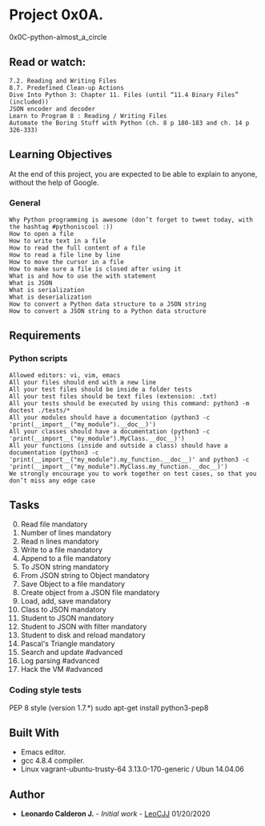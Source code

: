 # Project 0x0A.

0x0C-python-almost_a_circle


## Read or watch:


    7.2. Reading and Writing Files
    8.7. Predefined Clean-up Actions
    Dive Into Python 3: Chapter 11. Files (until “11.4 Binary Files” (included))
    JSON encoder and decoder
    Learn to Program 8 : Reading / Writing Files
    Automate the Boring Stuff with Python (ch. 8 p 180-183 and ch. 14 p 326-333)


## Learning Objectives


At the end of this project, you are expected to be able to explain to anyone, without the help of Google.


### General



    Why Python programming is awesome (don’t forget to tweet today, with the hashtag #pythoniscool :))
    How to open a file
    How to write text in a file
    How to read the full content of a file
    How to read a file line by line
    How to move the cursor in a file
    How to make sure a file is closed after using it
    What is and how to use the with statement
    What is JSON
    What is serialization
    What is deserialization
    How to convert a Python data structure to a JSON string
    How to convert a JSON string to a Python data structure


## Requirements

### Python scripts


    Allowed editors: vi, vim, emacs
    All your files should end with a new line
    All your test files should be inside a folder tests
    All your test files should be text files (extension: .txt)
    All your tests should be executed by using this command: python3 -m doctest ./tests/*
    All your modules should have a documentation (python3 -c 'print(__import__("my_module").__doc__)')
    All your classes should have a documentation (python3 -c 'print(__import__("my_module").MyClass.__doc__)')
    All your functions (inside and outside a class) should have a documentation (python3 -c 'print(__import__("my_module").my_function.__doc__)' and python3 -c 'print(__import__("my_module").MyClass.my_function.__doc__)')
    We strongly encourage you to work together on test cases, so that you don’t miss any edge case


## Tasks

 0. Read file mandatory 
 1. Number of lines mandatory 
 2. Read n lines mandatory 
 3. Write to a file mandatory 
 4. Append to a file mandatory 
 5. To JSON string mandatory 
 6. From JSON string to Object mandatory
 7. Save Object to a file mandatory 
 8. Create object from a JSON file mandatory
 9. Load, add, save mandatory
 10. Class to JSON mandatory  
 11. Student to JSON mandatory 
 12. Student to JSON with filter mandatory 
 13. Student to disk and reload mandatory 
 14. Pascal's Triangle mandatory
 15. Search and update #advanced 
 16. Log parsing #advanced
 17. Hack the VM #advanced 
  


### Coding style tests

PEP 8 style (version 1.7.*)
sudo apt-get install python3-pep8


## Built With

* Emacs editor.
* gcc 4.8.4 compiler.
* Linux vagrant-ubuntu-trusty-64 3.13.0-170-generic / Ubun 14.04.06

## Author

* **Leonardo Calderon J.** - *Initial work* - [LeoCJJ](https://github.com/leocjj)
01/20/2020
